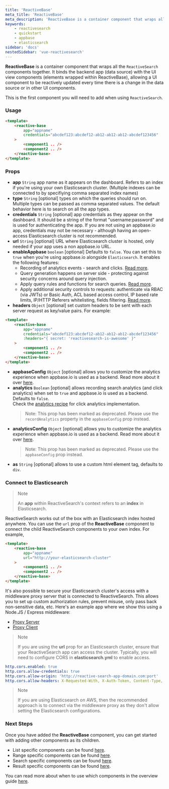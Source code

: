 ```yaml
---
title: 'ReactiveBase'
meta_title: 'ReactiveBase'
meta_description: 'ReactiveBase is a container component that wraps all the `ReactiveSearch` components together.'
keywords:
    - reactivesearch
    - quickstart
    - appbase
    - elasticsearch
sidebar: 'docs'
nestedSidebar: 'vue-reactivesearch'
---
```


**ReactiveBase** is a container component that wraps all the `ReactiveSearch` components together. It binds the backend app (data source) with the UI view components (elements wrapped within ReactiveBase), allowing a UI component to be reactively updated every time there is a change in the data source or in other UI components.

This is the first component you will need to add when using `ReactiveSearch`.

### Usage

```html
<template>
	<reactive-base
        app="appname"
        credentials="abcdef123:abcdef12-ab12-ab12-ab12-abcdef123456"
    >
		<component1 .. />
		<component2 .. />
	</reactive-base>
</template>
```

### Props

-   **app** `String`
    app name as it appears on the dashboard. Refers to an index if you're using your own Elasticsearch cluster. (Multiple indexes can be connected to by specifiying comma separated index names)
-   **type** `String` [optional]
    types on which the queries should run on. Multiple types can be passed as comma separated values. The default behavior here is to search on all the app types.
-   **credentials** `String` [optional]
    app credentials as they appear on the dashboard. It should be a string of the format "username:password" and is used for authenticating the app. If you are not using an appbase.io app, credentials may not be necessary - although having an open-access Elasticsearch cluster is not recommended.
-   **url** `String` [optional]
    URL where Elasticsearch cluster is hosted, only needed if your app uses a non appbase.io URL.
-   **enableAppbase** `boolean` [optional]
    Defaults to `false`. You can set this to `true` when you're using appbase.io alongside `Elasticsearch`. It enables the following features:
    -   Recording of analytics events - search and clicks. [Read more](/docs/reactivesearch/vue/advanced/analytics/).
    -   Query generation happens on server side - protecting against security concerns around query injection.
    -   Apply query rules and functions for search queries. [Read more](/docs/search/rules/).
    -   Apply additional security controls to requests: authenticate via RBAC (via JWTs) or Basic Auth, ACL based access control, IP based rate limits, IP/HTTP Referers whitelisting, fields filtering. [Read more](/docs/security/role/).
-   **headers** `Object` [optional]
    set custom headers to be sent with each server request as key/value pairs. For example:

```html
<template>
	<reactive-base
		app="appname"
		credentials="abcdef123:abcdef12-ab12-ab12-ab12-abcdef123456"
		:headers="{ secret: 'reactivesearch-is-awesome' }"
	>
		<component1 .. />
		<component2 .. />
	</reactive-base>
</template>
```
-   **appbaseConfig** `Object` [optional]
    allows you to customize the analytics experience when appbase.io is used as a backend.
    Read more about it over [here](/docs/reactivesearch/vue/advanced/analytics/#configure-the-analytics-experience).
-   **analytics** `Boolean` [optional]
    allows recording search analytics (and click analytics) when set to `true` and appbase.io is used as a backend. Defaults to `false`.<br/>
    Check the [analytics recipe](/docs/reactivesearch/vue/advanced/analytics/) for click analytics implementation.
    > Note:
    > This prop has been marked as deprecated. Please use the `recordAnalytics` property in the `appbaseConfig` prop instead.
-   **analyticsConfig** `Object` [optional]
    allows you to customize the analytics experience when appbase.io is used as a backend.
    Read more about it over [here](/docs/reactivesearch/vue/advanced/analytics/#configure-the-analytics-experience).
    > Note:
    > This prop has been marked as deprecated. Please use the `appbaseConfig` prop instead.
-	**as** `String` [optional]
	allows to use a custom html element tag, defaults to `div`.

### Connect to Elasticsearch

> Note
>
> An **app** within ReactiveSearch's context refers to an **index** in Elasticsearch.

ReactiveSearch works out of the box with an Elasticsearch index hosted anywhere. You can use the `url` prop of the **ReactiveBase** component to connect the child ReactiveSearch components to your own index. For example,

```html
<template>
	<reactive-base
        app="appname"
        url="http://your-elasticsearch-cluster"
    >
		<component1 .. />
		<component2 .. />
	</reactive-base>
</template>
```

It's also possible to secure your Elasticsearch cluster's access with a middleware proxy server that is connected to ReactiveSearch. This allows you to set up custom authorization rules, prevent misuse, only pass back non-sensitive data, etc. Here's an example app where we show this using a Node.JS / Express middleware:

-   [Proxy Server](https://github.com/appbaseio-apps/reactivesearch-proxy-server/tree/vue)
-   [Proxy Client](https://github.com/appbaseio-apps/reactivesearch-proxy-client/tree/vue)

> Note
>
> If you are using the **url** prop for an Elasticsearch cluster, ensure that your ReactiveSearch app can access the cluster. Typically, you will need to configure CORS in **elasticsearch.yml** to enable access.

```yaml
http.cors.enabled: true
http.cors.allow-credentials: true
http.cors.allow-origin: 'http://reactive-search-app-domain.com:port'
http.cors.allow-headers: X-Requested-With, X-Auth-Token, Content-Type, Content-Length, Authorization, Access-Control-Allow-Headers, Accept
```

> Note
>
> If you are using Elasticsearch on AWS, then the recommended approach is to connect via the middleware proxy as they don't allow setting the Elasticsearch configurations.

### Next Steps

Once you have added the **ReactiveBase** component, you can get started with adding other components as its children.

-   List specific components can be found [here](/docs/reactivesearch/vue/list/SingleList/).
-   Range specific components can be found [here](/docs/reactivesearch/vue/range/SingleRange/).
-   Search specific components can be found [here](/docs/reactivesearch/vue/search/DataSearch/).
-   Result specific components can be found
    [here](/docs/reactivesearch/vue/result/ResultList/).

You can read more about when to use which components in the overview guide [here](/docs/reactivesearch/vue/overview/Components/).
